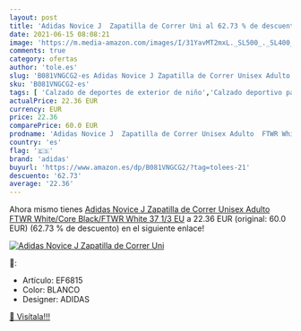 ```yaml
---
layout: post
title: 'Adidas Novice J  Zapatilla de Correr Uni al 62.73 % de descuento'
date: 2021-06-15 08:08:21
image: 'https://m.media-amazon.com/images/I/31YavMT2mxL._SL500_._SL400_.jpg'
comments: true
category: ofertas
author: 'tole.es'
slug: 'B081VNGCG2-es Adidas Novice J Zapatilla de Correr Unisex Adulto FTWR...'
sku: 'B081VNGCG2-es'
tags: [ 'Calzado de deportes de exterior de niño','Calzado deportivo para niño','Calzados de running para niño','Calzados para correr en asfalto para niño','Zapatillas y calzado deportivo para Niño','Zapatos','Zapatos para niños pequeños','Zapatos y complementos','adidas','zapatilla', ]
actualPrice: 22.36 EUR
currency: EUR
price: 22.36
comparePrice: 60.0 EUR
prodname: 'Adidas Novice J  Zapatilla de Correr Unisex Adulto  FTWR White/Core Black/FTWR White  37 1/3 EU'
country: 'es'
flag: '🇪🇸'
brand: 'adidas'
buyurl: 'https://www.amazon.es/dp/B081VNGCG2/?tag=tolees-21'
descuento: '62.73'
average: '22.36'
---
```


Ahora mismo tienes [Adidas Novice J  Zapatilla de Correr Unisex Adulto  FTWR White/Core Black/FTWR White  37 1/3 EU](https://www.amazon.es/dp/B081VNGCG2/?tag=tolees-21) a 22.36 EUR (original: 60.0 EUR) (62.73 %  de descuento) en el siguiente enlace!

[![Adidas Novice J  Zapatilla de Correr Uni](https://m.media-amazon.com/images/I/31YavMT2mxL._SL500_._SL400_.jpg)](https://www.amazon.es/dp/B081VNGCG2/?tag=tolees-21)

🔎:

- Artículo: EF6815
- Color: BLANCO
- Designer: ADIDAS

[🛒 Visítala!!!](https://www.amazon.es/dp/B081VNGCG2/?tag=tolees-21)
